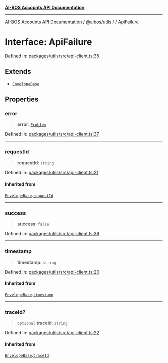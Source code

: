 [**AI-BOS Accounts API Documentation**](../../../README.md)

***

[AI-BOS Accounts API Documentation](../../../README.md) / [@aibos/utils](../README.md) / [](../README.md) / ApiFailure

# Interface: ApiFailure

Defined in: [packages/utils/src/api-client.ts:35](https://github.com/pohlai88/accounts/blob/48103fb36d28b2b9bfb33472b6de2f719773cde9/packages/utils/src/api-client.ts#L35)

## Extends

- [`EnvelopeBase`](EnvelopeBase.md)

## Properties

### error

> **error**: [`Problem`](Problem.md)

Defined in: [packages/utils/src/api-client.ts:37](https://github.com/pohlai88/accounts/blob/48103fb36d28b2b9bfb33472b6de2f719773cde9/packages/utils/src/api-client.ts#L37)

***

### requestId

> **requestId**: `string`

Defined in: [packages/utils/src/api-client.ts:21](https://github.com/pohlai88/accounts/blob/48103fb36d28b2b9bfb33472b6de2f719773cde9/packages/utils/src/api-client.ts#L21)

#### Inherited from

[`EnvelopeBase`](EnvelopeBase.md).[`requestId`](EnvelopeBase.md#requestid)

***

### success

> **success**: `false`

Defined in: [packages/utils/src/api-client.ts:36](https://github.com/pohlai88/accounts/blob/48103fb36d28b2b9bfb33472b6de2f719773cde9/packages/utils/src/api-client.ts#L36)

***

### timestamp

> **timestamp**: `string`

Defined in: [packages/utils/src/api-client.ts:20](https://github.com/pohlai88/accounts/blob/48103fb36d28b2b9bfb33472b6de2f719773cde9/packages/utils/src/api-client.ts#L20)

#### Inherited from

[`EnvelopeBase`](EnvelopeBase.md).[`timestamp`](EnvelopeBase.md#timestamp)

***

### traceId?

> `optional` **traceId**: `string`

Defined in: [packages/utils/src/api-client.ts:22](https://github.com/pohlai88/accounts/blob/48103fb36d28b2b9bfb33472b6de2f719773cde9/packages/utils/src/api-client.ts#L22)

#### Inherited from

[`EnvelopeBase`](EnvelopeBase.md).[`traceId`](EnvelopeBase.md#traceid)
